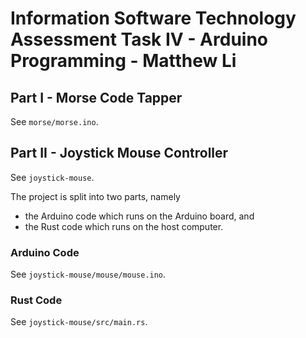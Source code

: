 # Information Software Technology Assessment Task IV - Arduino Programming - Matthew Li

## Part I - Morse Code Tapper

See `morse/morse.ino`.

## Part II - Joystick Mouse Controller

See `joystick-mouse`.

The project is split into two parts, namely

- the Arduino code which runs on the Arduino board, and
- the Rust code which runs on the host computer.

### Arduino Code

See `joystick-mouse/mouse/mouse.ino`.

### Rust Code

See `joystick-mouse/src/main.rs`.
